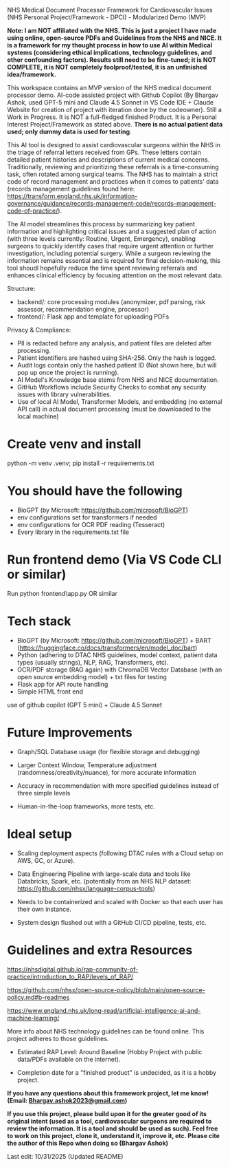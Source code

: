 NHS Medical Document Processor Framework for Cardiovascular Issues (NHS Personal Project/Framework  - DPCI) - Modularized Demo (MVP) 

**Note: I am NOT affiliated with the NHS. This is just a project I have made using online, open-source PDFs and Guidelines from the NHS and NICE. It is a framework for my thought process in how to use AI within Medical systems (considering ethical implications, technology guidelines, and other confounding factors). Results still need to be fine-tuned; it is NOT COMPLETE, it is NOT completely foolproof/tested, it is an unfinished idea/framework.**

This workspace contains an MVP version of the NHS medical document processor demo. AI-code assisted project with Github Copilot (By Bhargav Ashok, used GPT-5 mini and Claude 4.5 Sonnet in VS Code IDE + Claude Website for creation of project with iteration done by the codeowner). Still a Work in Progress. It is NOT a full-fledged finished Product. It is a Personal Interest Project/Framework as stated above. **There is no actual patient data used; only dummy data is used for testing**.


This AI tool is designed to assist cardiovascular surgeons within the NHS in the triage of referral letters received from GPs. These letters contain detailed patient histories and descriptions of current medical concerns. Traditionally, reviewing and prioritizing these referrals is a time-consuming task, often rotated among surgical teams. The NHS has to maintain a strict code of record management and practices when it comes to patients' data (records management guidelines found here: https://transform.england.nhs.uk/information-governance/guidance/records-management-code/records-management-code-of-practice/).

The AI model streamlines this process by summarizing key patient information and highlighting critical issues and a suggested plan of action (with three levels currently: Routine, Urgent, Emergency), enabling surgeons to quickly identify cases that require urgent attention or further investigation, including potential surgery. While a surgeon reviewing the information remains essential and is required for final decision-making, this tool shoudl hopefully reduce the time spent reviewing referrals and enhances clinical efficiency by focusing attention on the most relevant data.

Structure:
- backend/: core processing modules (anonymizer, pdf parsing, risk assessor, recommendation engine, processor)
- frontend/: Flask app and template for uploading PDFs

Privacy & Compliance:
- PII is redacted before any analysis, and patient files are deleted after processing.
- Patient identifiers are hashed using SHA-256. Only the hash is logged.
- Audit logs contain only the hashed patient ID (Not shown here, but will pop up once the project is running).
- AI Model's Knowledge base stems from NHS and NICE documentation.
- GitHub Workflows include Security Checks to combat any security issues with library vulnerabilities.
- Use of local AI Model, Transformer Models, and embedding (no external API call) in actual document processing (must be downloaded to the local machine)

# Create venv and install
python -m venv .venv; pip install -r requirements.txt

# You should have the following 

- BioGPT (by Microsoft: https://github.com/microsoft/BioGPT)
- env configurations set for transformers if needed
- env configurations for OCR PDF reading (Tesseract)
- Every library in the requirements.txt file

# Run frontend demo (Via VS Code CLI or similar)
Run python frontend\app.py OR similar 


# Tech stack

- BioGPT (by Microsoft: https://github.com/microsoft/BioGPT) + BART (https://huggingface.co/docs/transformers/en/model_doc/bart)
- Python (adhering to DTAC NHS guidelines, model context, patient data types (usually strings), NLP, RAG, Transformers, etc).
- OCR/PDF storage (RAG again) with ChromaDB Vector Database (with an open source embedding model) + txt files for testing
- Flask app for API route handling
- Simple HTML front end

use of github copilot (GPT 5 mini) + Claude 4.5 Sonnet

# Future Improvements

- Graph/SQL Database usage (for flexible storage and debugging)

- Larger Context Window, Temperature adjustment (randomness/creativity/nuance), for more accurate information

- Accuracy in recommendation with more specified guidelines instead of three simple levels

- Human-in-the-loop frameworks, more tests, etc.

# Ideal setup

- Scaling deployment aspects (following DTAC rules with a Cloud setup on AWS, GC, or Azure).

- Data Engineering Pipeline with large-scale data and tools like Databricks, Spark, etc. (potentially from an NHS NLP dataset: https://github.com/nhsx/language-corpus-tools)

- Needs to be containerized and scaled with Docker so that each user has their own instance. 

- System design flushed out with a GitHub CI/CD pipeline, tests, etc.


# Guidelines and extra Resources

https://nhsdigital.github.io/rap-community-of-practice/introduction_to_RAP/levels_of_RAP/

https://github.com/nhsx/open-source-policy/blob/main/open-source-policy.md#b-readmes

https://www.england.nhs.uk/long-read/artificial-intelligence-ai-and-machine-learning/

More info about NHS technology guidelines can be found online. This project adheres to those guidelines.

- Estimated RAP Level: Around Baseline (Hobby Project with public data/PDFs available on the internet).

- Completion date for a "finished product" is undecided, as it is a hobby project.


**If you have any questions about this framework project, let me know! (Email: Bhargav.ashok2023@gmail.com)**

**If you use this project, please build upon it for the greater good of its original intent (used as a tool, cardiovascular surgeons are required to review the information. It is a tool and should be used as such). Feel free to work on this project, clone it, understand it, improve it, etc. Please cite the author of this Repo when doing so (Bhargav Ashok)**

Last edit: 10/31/2025 (Updated README)




